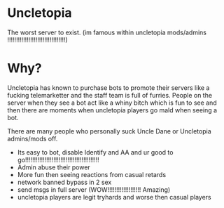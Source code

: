 # Uncletopia
The worst server to exist. (im famous within uncletopia mods/admins !!!!!!!!!!!!!!!!!!!!!!!!!!!!!!!!!)

# Why?
Uncletopia has known to purchase bots to promote their servers like a fucking telemarketter and the staff team is full of furries. People on the server when they see a bot act like a whiny bitch which is fun to see and then there are moments when uncletopia players go mald when seeing a bot.

There are many people who personally suck Uncle Dane or Uncletopia admins/mods off.

- Its easy to bot, disable Identify and AA and ur good to go!!!!!!!!!!!!!!!!!!!!!!!!!!!!!!!!!!!!!!!!!!
- Admin abuse their power
- More fun then seeing reactions from casual retards
- network banned bypass in 2 sex
- send msgs in full server (WOW!!!!!!!!!!!!!!!!!!! Amazing)
- uncletopia players are legit tryhards and worse then casual players

